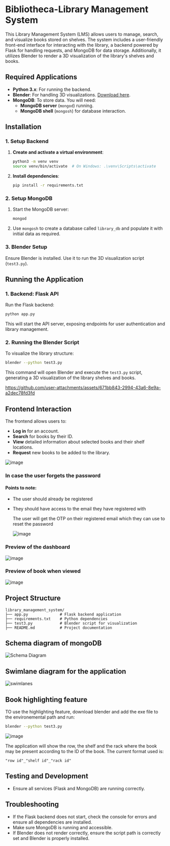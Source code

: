 # Bibliotheca-Library Management System

This Library Management System (LMS) allows users to manage, search, and visualize books stored on shelves. The system includes a user-friendly front-end interface for interacting with the library, a backend powered by Flask for handling requests, and MongoDB for data storage. Additionally, it utilizes Blender to render a 3D visualization of the library's shelves and books.

## Required Applications

- **Python 3.x**: For running the backend.
- **Blender**: For handling 3D visualizations. [Download here](https://www.blender.org/download/).
- **MongoDB**: To store data. You will need:
  - **MongoDB server** (`mongod`) running.
  - **MongoDB shell** (`mongosh`) for database interaction.

## Installation

### 1. Setup Backend
1. **Create and activate a virtual environment**:
    ```bash
    python3 -m venv venv
    source venv/bin/activate  # On Windows: .\venv\Scripts\activate
    ```

2. **Install dependencies**:
    ```bash
    pip install -r requirements.txt
    ```

### 2. Setup MongoDB
1. Start the MongoDB server:
    ```bash
    mongod
    ```

2. Use `mongosh` to create a database called `library_db` and populate it with initial data as required.

### 3. Blender Setup
Ensure Blender is installed. Use it to run the 3D visualization script (`test3.py`).

## Running the Application

### 1. Backend: Flask API
Run the Flask backend:
```bash
python app.py
```
This will start the API server, exposing endpoints for user authentication and library management.

### 2. Running the Blender Script
To visualize the library structure:
```bash
blender --python test3.py
```
This command will open Blender and execute the `test3.py` script, generating a 3D visualization of the library shelves and books.

https://github.com/user-attachments/assets/671bb843-2994-43a6-8e9a-a2dec78fd3fd


## Frontend Interaction
The frontend allows users to:
- **Log in** for an account.
- **Search** for books by their ID.
- **View** detailed information about selected books and their shelf locations.
- **Request** new books to be added to the library.

![image](https://github.com/user-attachments/assets/bdf244c4-5801-4869-a3a7-98150c907168)

### In case the user forgets the password
#### Points to note:
- The user should already be registered
- They should have access to the email they have registered with

  The user will get the OTP on their registered email which they can use to reset the password

  ![image](https://github.com/user-attachments/assets/df6ce778-62b9-4127-9cb0-60b99f1d358f)

### Preview of the dashboard
![image](https://github.com/user-attachments/assets/5a102e79-156b-460c-9480-d40b9cc278fb)


### Preview of book when viewed
![image](https://github.com/user-attachments/assets/f3a56840-95b1-4d78-a72f-ce31736e8d53)


## Project Structure
```
library_management_system/
├── app.py              # Flask backend application
├── requirements.txt    # Python dependencies
├── test3.py            # Blender script for visualization
├── README.md           # Project documentation
```

## Schema diagram of mongoDB
![Schema Diagram](https://github.com/user-attachments/assets/2f1b80a9-e014-4c0b-8892-d3f9ffe152e8)

## Swimlane diagram for the application
![swimlanes](https://github.com/user-attachments/assets/8a220b58-0b2a-489f-a86c-2e1507fe8203)


## Book highlighting feature
TO use the highlighting feature, download blender and add the exe file to the environemental path and run:
```bash
blender --python test3.py
```
![image](https://github.com/user-attachments/assets/39608f34-52e1-459d-a824-bb690d75404a)

The application will show the row, the shelf and the rack where the book may be present according to the ID of the book. The current format used is:
```
"row id"_"shelf id"_"rack id"
```

## Testing and Development
- Ensure all services (Flask and MongoDB) are running correctly.

## Troubleshooting
- If the Flask backend does not start, check the console for errors and ensure all dependencies are installed.
- Make sure MongoDB is running and accessible.
- If Blender does not render correctly, ensure the script path is correctly set and Blender is properly installed.
